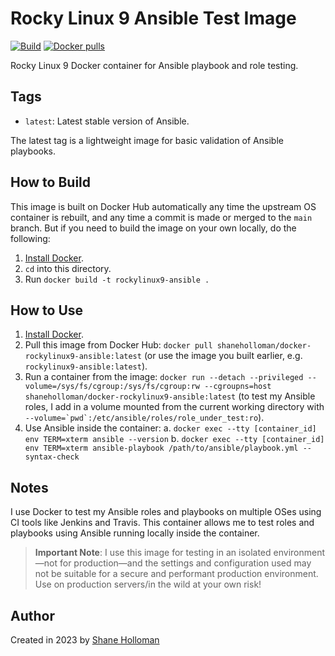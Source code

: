 # Rocky Linux 9 Ansible Test Image

[![Build](https://github.com/shaneholloman/docker-rockylinux9-ansible/actions/workflows/build.yml/badge.svg)](https://github.com/shaneholloman/docker-rockylinux9-ansible/actions/workflows/build.yml) [![Docker pulls](https://img.shields.io/docker/pulls/shaneholloman/docker-rockylinux9-ansible)](https://hub.docker.com/r/shaneholloman/docker-rockylinux9-ansible/)

Rocky Linux 9 Docker container for Ansible playbook and role testing.

## Tags

  - `latest`: Latest stable version of Ansible.

The latest tag is a lightweight image for basic validation of Ansible playbooks.

## How to Build

This image is built on Docker Hub automatically any time the upstream OS container is rebuilt, and any time a commit is made or merged to the `main` branch. But if you need to build the image on your own locally, do the following:

  1. [Install Docker](https://docs.docker.com/engine/installation/).
  2. `cd` into this directory.
  3. Run `docker build -t rockylinux9-ansible .`

## How to Use

  1. [Install Docker](https://docs.docker.com/engine/installation/).
  2. Pull this image from Docker Hub: `docker pull shaneholloman/docker-rockylinux9-ansible:latest` (or use the image you built earlier, e.g. `rockylinux9-ansible:latest`).
  3. Run a container from the image: `docker run --detach --privileged --volume=/sys/fs/cgroup:/sys/fs/cgroup:rw --cgroupns=host shaneholloman/docker-rockylinux9-ansible:latest` (to test my Ansible roles, I add in a volume mounted from the current working directory with ``--volume=`pwd`:/etc/ansible/roles/role_under_test:ro``).
  4. Use Ansible inside the container:
    a. `docker exec --tty [container_id] env TERM=xterm ansible --version`
    b. `docker exec --tty [container_id] env TERM=xterm ansible-playbook /path/to/ansible/playbook.yml --syntax-check`

## Notes

I use Docker to test my Ansible roles and playbooks on multiple OSes using CI tools like Jenkins and Travis. This container allows me to test roles and playbooks using Ansible running locally inside the container.

> **Important Note**: I use this image for testing in an isolated environment—not for production—and the settings and configuration used may not be suitable for a secure and performant production environment. Use on production servers/in the wild at your own risk!

## Author

Created in 2023 by [Shane Holloman](https://www.shaneholloman.com/)
